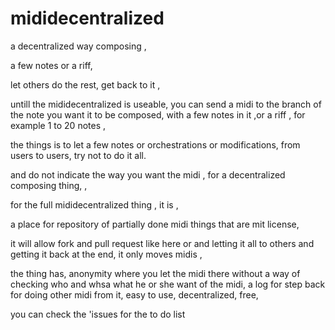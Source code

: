 # mididecentralized
a decentralized way composing , 

 a few notes or a riff, 
 
 let others do the rest, 
 get back to it , 
 
 untill the mididecentralized is useable, you can send a midi to the branch of the note you want it to be composed, with a few notes in it ,or a riff , for example 1 to 20 notes , 
 
 the things is to let a few notes or orchestrations or modifications, from users to users, try not to do it all. 
 
 and do not indicate the way you want the midi , for a decentralized composing thing, 
 ,
 
 for the full mididecentralized thing , it is , 
 
 a place for repository of partially done midi things that are mit license, 
 
 it will allow fork and pull request like here or and letting it all to others and getting it back at the end, 
 it only moves midis , 
  
  the thing has, 
  anonymity where you let the midi there without a way of checking who and whsa what he or she want of the midi, 
  a log for step back for doing other midi from it, 
  easy to use, 
  decentralized, 
  free, 


you can check the 'issues for the to do list
 
 
